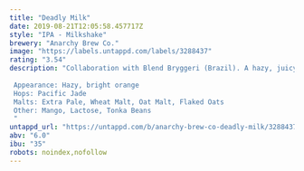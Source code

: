 ```yaml
---
title: "Deadly Milk"
date: 2019-08-21T12:05:58.457717Z
style: "IPA - Milkshake"
brewery: "Anarchy Brew Co."
image: "https://labels.untappd.com/labels/3288437"
rating: "3.54"
description: "Collaboration with Blend Bryggeri (Brazil). A hazy, juicy IPA, packed with mango, with a clean, medium bitterness. Not suitable for vegans, due to the lactose addition.  Appearance: Hazy, bright orange Hops: Pacific Jade Malts: Extra Pale, Wheat Malt, Oat Malt, Flaked Oats Other: Mango, Lactose, Tonka Beans "
untappd_url: "https://untappd.com/b/anarchy-brew-co-deadly-milk/3288437"
abv: "6.0"
ibu: "35"
robots: noindex,nofollow
---
```

